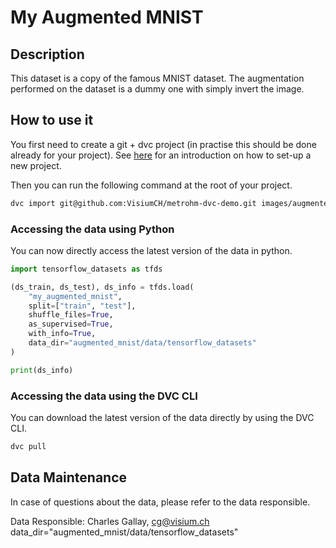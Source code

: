 
# My Augmented MNIST

## Description

This dataset is a copy of the famous MNIST dataset. The augmentation performed on the dataset is a dummy one with simply invert the image.


## How to use it

You first need to create a git + dvc project (in practise this should be done already for your project). See [here](https://github.com/VisiumCH/metrohm-dvc-demo) for an introduction on how to set-up a new project.


Then you can run the following command at the root of your project.

```bash
dvc import git@github.com:VisiumCH/metrohm-dvc-demo.git images/augmented_mnist
```
### Accessing the data using Python
You can now directly access the latest version of the data in python.

```python
import tensorflow_datasets as tfds

(ds_train, ds_test), ds_info = tfds.load(
    "my_augmented_mnist",
    split=["train", "test"],
    shuffle_files=True,
    as_supervised=True,
    with_info=True,
    data_dir="augmented_mnist/data/tensorflow_datasets"
)

print(ds_info)
```

### Accessing the data using the DVC CLI
You can download the latest version of the data directly by using the DVC CLI.
```bash
dvc pull
```

## Data Maintenance
In case of questions about the data, please refer to the data responsible.

Data Responsible: Charles Gallay, cg@visium.ch
 data_dir="augmented_mnist/data/tensorflow_datasets"
